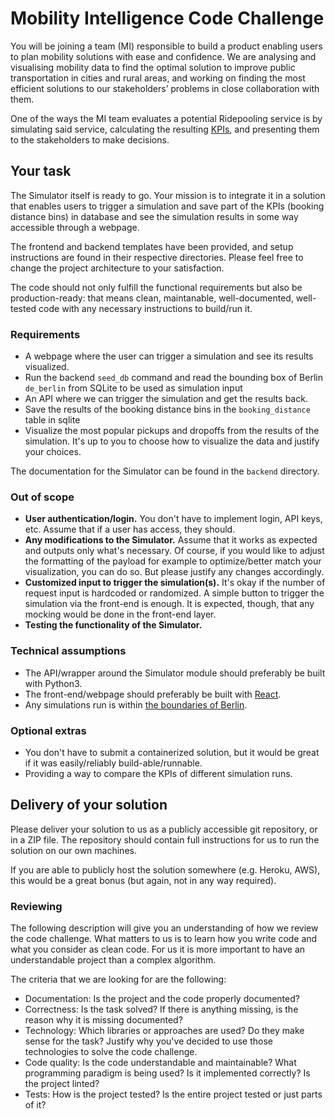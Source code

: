 # Mobility Intelligence Code Challenge
You will be joining a team (MI) responsible to build a product enabling users to plan mobility solutions with ease and confidence. We are analysing and visualising mobility data to find the optimal solution to improve public transportation in cities and rural areas, and working on finding the most efficient solutions to our stakeholders’ problems in close collaboration with them.

One of the ways the MI team evaluates a potential Ridepooling service is by simulating said service, calculating the resulting [KPIs](https://en.wikipedia.org/wiki/Performance_indicator), and presenting them to the stakeholders to make decisions.


## Your task
The Simulator itself is ready to go. Your mission is to integrate it in a solution that enables users to trigger a simulation and save part of the KPIs (booking distance bins) in database and see the simulation results in some way accessible through a webpage.

The frontend and backend templates have been provided, and setup instructions are found in their respective directories. Please feel free to change the project architecture to your satisfaction.

The code should not only fulfill the functional requirements but also be production-ready: that means clean, maintanable, well-documented, well-tested code with any necessary instructions to build/run it.


### Requirements
- A webpage where the user can trigger a simulation and see its results visualized.
- Run the backend `seed_db` command and read the bounding box of Berlin `de_berlin` from SQLite to be used as simulation input
- An API where we can trigger the simulation and get the results back.
- Save the results of the booking distance bins in the `booking_distance` table in sqlite
- Visualize the most popular pickups and dropoffs from the results of the simulation. It's up to you to choose how to visualize the data and justify your choices.

The documentation for the Simulator can be found in the `backend` directory.


### Out of scope
- **User authentication/login.** You don't have to implement login, API keys, etc. Assume that if a user has access, they should.
- **Any modifications to the Simulator.** Assume that it works as expected and outputs only what's necessary. Of course, if you would like to adjust the formatting of the payload for example to optimize/better match your visualization, you can do so. But please justify any changes accordingly.
- **Customized input to trigger the simulation(s).** It's okay if the number of request input is hardcoded or randomized. A simple button to trigger the simulation via the front-end is enough. It is expected, though, that any mocking would be done in the front-end layer.
- **Testing the functionality of the Simulator.**


### Technical assumptions
- The API/wrapper around the Simulator module should preferably be built with Python3.
- The front-end/webpage should preferably be built with [React](https://reactjs.org/).
- Any simulations run is within [the boundaries of Berlin](https://www.openstreetmap.org/relation/62422#map=10/52.5072/13.4248).


### Optional extras
- You don't have to submit a containerized solution, but it would be great if it was easily/reliably build-able/runnable.
- Providing a way to compare the KPIs of different simulation runs.


## Delivery of your solution
Please deliver your solution to us as a publicly accessible git repository, or in a ZIP file. The repository should contain full instructions for us to run the solution on our own machines.

If you are able to publicly host the solution somewhere (e.g. Heroku, AWS), this would be a great bonus (but again, not in any way required).


### Reviewing
The following description will give you an understanding of how we review the code challenge. What matters to us is to learn how you write code and what you consider as clean code. For us it is more important to have an understandable project than a complex algorithm.

The criteria that we are looking for are the following:

- Documentation: Is the project and the code properly documented?
- Correctness: Is the task solved? If there is anything missing, is the reason why it is missing documented?
- Technology: Which libraries or approaches are used? Do they make sense for the task? Justify why you've decided to use those technologies to solve the code challenge.
- Code quality: Is the code understandable and maintainable? What programming paradigm is being used? Is it implemented correctly? Is the project linted?
- Tests: How is the project tested? Is the entire project tested or just parts of it?
